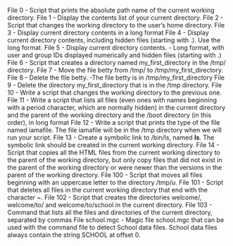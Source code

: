 File 0 - Script that prints the absolute path name of the current working directory.
File 1 - Display the contents list of your current directory.
File 2 - Script that changes the working directory to the user’s home directory.
File 3 - Display current directory contents in a long format
File 4 - Display current directory contents, including hidden files (starting with .). Use the long format.
File 5 - Display current directory contents. - Long format, with user and group IDs displayed numerically and hidden files (starting with .)
File 6 - Script that creates a directory named my_first_directory in the /tmp/ directory.
File 7 - Move the file betty from /tmp/ to /tmp/my_first_directory.
File 8 - Delete the file betty. -The file betty is in /tmp/my_first_directory
File 9 - Delete the directory my_first_directory that is in the /tmp directory.
File 10 - Write a script that changes the working directory to the previous one.
File 11 - Write a script that lists all files (even ones with names beginning with a period character, which are normally hidden) in the current directory and the parent of the working directory and the /boot directory (in this order), in long format
File 12 - Write a script that prints the type of the file named iamafile. The file iamafile will be in the /tmp directory when we will run your script.
File 13 - Create a symbolic link to /bin/ls, named __ls__. The symbolic link should be created in the current working directory.
File 14 - Script that copies all the HTML files from the current working directory to the parent of the working directory, but only copy files that did not exist in the parent of the working directory or were newer than the versions in the parent of the working directory.
File 100 - Script that moves all files beginning with an uppercase letter to the directory /tmp/u.
File 101 - Script that deletes all files in the current working directory that end with the character ~.
File 102 - Script that creates the directories welcome/, welcome/to/ and welcome/to/school in the current directory.
File 103 - Command that lists all the files and directories of the current directory, separated by commas
File school.mgc - Magic file school.mgc that can be used with the command file to detect School data files. School data files always contain the string SCHOOL at offset 0.
